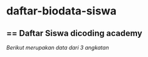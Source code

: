 # daftar-biodata-siswa
==
Daftar Siswa dicoding academy
--
*Berikut merupakan data dari 3 angkatan*
